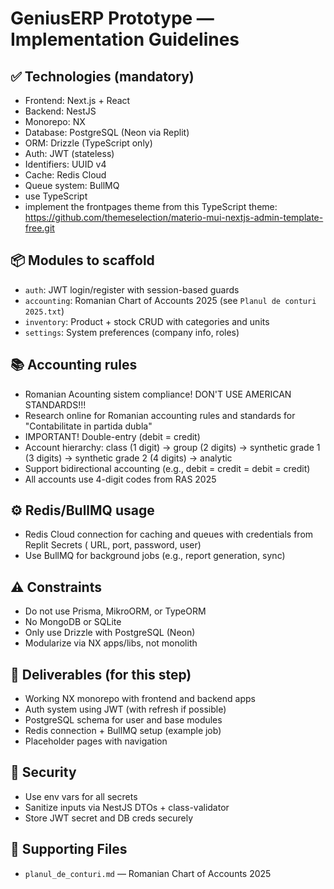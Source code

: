 # GeniusERP Prototype — Implementation Guidelines

## ✅ Technologies (mandatory)
- Frontend: Next.js + React
- Backend: NestJS
- Monorepo: NX
- Database: PostgreSQL (Neon via Replit)
- ORM: Drizzle (TypeScript only)
- Auth: JWT (stateless)
- Identifiers: UUID v4
- Cache: Redis Cloud
- Queue system: BullMQ
- use TypeScript
- implement the frontpages theme from this TypeScript theme: https://github.com/themeselection/materio-mui-nextjs-admin-template-free.git

## 📦 Modules to scaffold
- `auth`: JWT login/register with session-based guards
- `accounting`: Romanian Chart of Accounts 2025 (see `Planul de conturi 2025.txt`)
- `inventory`: Product + stock CRUD with categories and units
- `settings`: System preferences (company info, roles)

## 📚 Accounting rules
- Romanian Acounting sistem compliance! DON'T USE AMERICAN STANDARDS!!!
- Research online for Romanian accounting rules and standards for "Contabilitate in partida dubla"
- IMPORTANT! Double-entry (debit = credit)
- Account hierarchy: class (1 digit) → group (2 digits) → synthetic grade 1 (3 digits) → synthetic grade 2 (4 digits) → analytic
- Support bidirectional accounting (e.g., debit = credit = debit = credit)
- All accounts use 4-digit codes from RAS 2025

## ⚙️ Redis/BullMQ usage
- Redis Cloud connection for caching and queues with credentials from Replit Secrets ( URL, port, password, user)
- Use BullMQ for background jobs (e.g., report generation, sync)

## ⚠️ Constraints
- Do not use Prisma, MikroORM, or TypeORM
- No MongoDB or SQLite
- Only use Drizzle with PostgreSQL (Neon)
- Modularize via NX apps/libs, not monolith

## 🎯 Deliverables (for this step)
- Working NX monorepo with frontend and backend apps
- Auth system using JWT (with refresh if possible)
- PostgreSQL schema for user and base modules
- Redis connection + BullMQ setup (example job)
- Placeholder pages with navigation

## 🔐 Security
- Use env vars for all secrets
- Sanitize inputs via NestJS DTOs + class-validator
- Store JWT secret and DB creds securely

## 📁 Supporting Files
- `planul_de_conturi.md` — Romanian Chart of Accounts 2025
